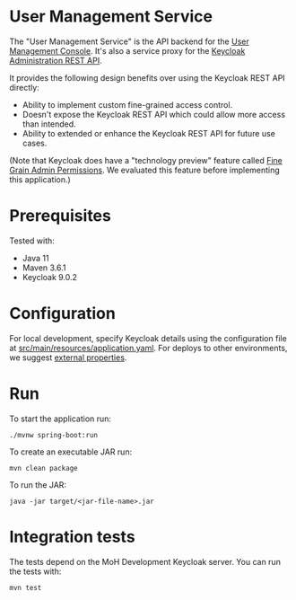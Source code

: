 # User Management Service

The "User Management Service" is the API backend for the [User Management Console](../frontend). It's also a service proxy for the [Keycloak Administration REST API](https://www.keycloak.org/docs-api/9.0/rest-api/index.html).

It provides the following design benefits over using the Keycloak REST API directly:
* Ability to implement custom fine-grained access control.
* Doesn't expose the Keycloak REST API which could allow more access than intended.
* Ability to extended or enhance the Keycloak REST API for future use cases.

(Note that Keycloak does have a "technology preview" feature called [Fine Grain Admin Permissions](https://www.keycloak.org/docs/latest/server_admin/#_fine_grain_permissions). We evaluated this feature before implementing this application.)

# Prerequisites

Tested with:
* Java 11
* Maven 3.6.1
* Keycloak 9.0.2

# Configuration

For local development, specify Keycloak details using the configuration file at [src/main/resources/application.yaml](src/main/resources/application.yaml). For deploys to other environments, we suggest [external properties](https://docs.spring.io/spring-boot/docs/current/reference/html/spring-boot-features.html#boot-features-external-config-files).

# Run

To start the application run:
```
./mvnw spring-boot:run
```

To create an executable JAR run:
```
mvn clean package
```

To run the JAR:
```
java -jar target/<jar-file-name>.jar
```

# Integration tests

The tests depend on the MoH Development Keycloak server. You can run the tests with:
```
mvn test
```